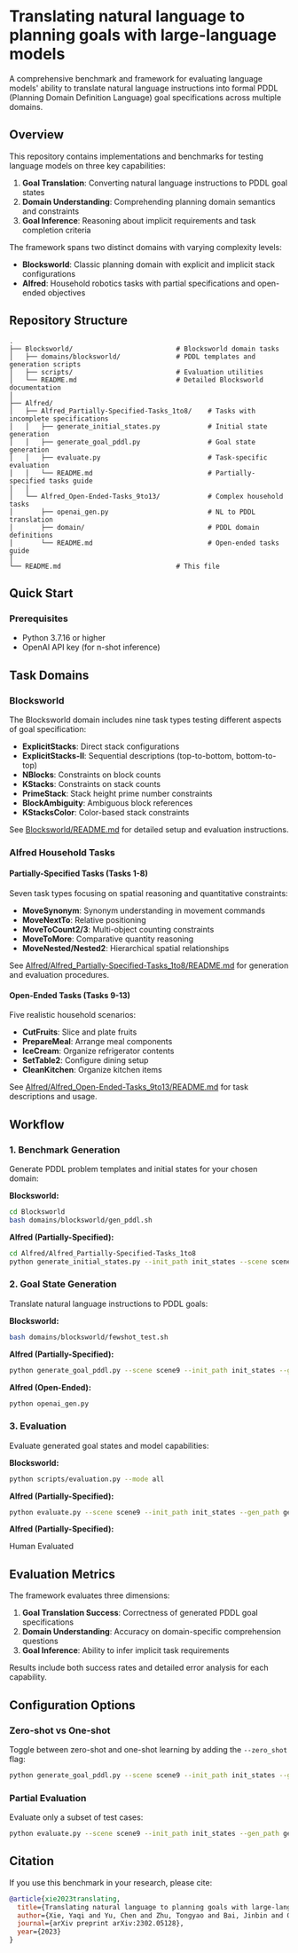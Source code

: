# Translating natural language to planning goals with large-language models

A comprehensive benchmark and framework for evaluating language models' ability to translate natural language instructions into formal PDDL (Planning Domain Definition Language) goal specifications across multiple domains.

## Overview

This repository contains implementations and benchmarks for testing language models on three key capabilities:

1. **Goal Translation**: Converting natural language instructions to PDDL goal states
2. **Domain Understanding**: Comprehending planning domain semantics and constraints
3. **Goal Inference**: Reasoning about implicit requirements and task completion criteria

The framework spans two distinct domains with varying complexity levels:

- **Blocksworld**: Classic planning domain with explicit and implicit stack configurations
- **Alfred**: Household robotics tasks with partial specifications and open-ended objectives

## Repository Structure

```
.
├── Blocksworld/                          # Blocksworld domain tasks
│   ├── domains/blocksworld/              # PDDL templates and generation scripts
│   ├── scripts/                          # Evaluation utilities
│   └── README.md                         # Detailed Blocksworld documentation
│
├── Alfred/
│   ├── Alfred_Partially-Specified-Tasks_1to8/    # Tasks with incomplete specifications
│   │   ├── generate_initial_states.py            # Initial state generation
│   │   ├── generate_goal_pddl.py                 # Goal state generation
│   │   ├── evaluate.py                           # Task-specific evaluation
│   │   └── README.md                             # Partially-specified tasks guide
│   │
│   └── Alfred_Open-Ended-Tasks_9to13/            # Complex household tasks
│       ├── openai_gen.py                         # NL to PDDL translation
│       ├── domain/                               # PDDL domain definitions
│       └── README.md                             # Open-ended tasks guide
│
└── README.md                             # This file
```

## Quick Start

### Prerequisites

- Python 3.7.16 or higher
- OpenAI API key (for n-shot inference)


## Task Domains

### Blocksworld

The Blocksworld domain includes nine task types testing different aspects of goal specification:

- **ExplicitStacks**: Direct stack configurations
- **ExplicitStacks-II**: Sequential descriptions (top-to-bottom, bottom-to-top)
- **NBlocks**: Constraints on block counts
- **KStacks**: Constraints on stack counts
- **PrimeStack**: Stack height prime number constraints
- **BlockAmbiguity**: Ambiguous block references
- **KStacksColor**: Color-based stack constraints

See [Blocksworld/README.md](Blocksworld/README.md) for detailed setup and evaluation instructions.

### Alfred Household Tasks

#### Partially-Specified Tasks (Tasks 1-8)

Seven task types focusing on spatial reasoning and quantitative constraints:

- **MoveSynonym**: Synonym understanding in movement commands
- **MoveNextTo**: Relative positioning
- **MoveToCount2/3**: Multi-object counting constraints
- **MoveToMore**: Comparative quantity reasoning
- **MoveNested/Nested2**: Hierarchical spatial relationships

See [Alfred/Alfred_Partially-Specified-Tasks_1to8/README.md](Alfred/Alfred_Partially-Specified-Tasks_1to8/README.md) for generation and evaluation procedures.

#### Open-Ended Tasks (Tasks 9-13)

Five realistic household scenarios:

- **CutFruits**: Slice and plate fruits
- **PrepareMeal**: Arrange meal components
- **IceCream**: Organize refrigerator contents
- **SetTable2**: Configure dining setup
- **CleanKitchen**: Organize kitchen items

See [Alfred/Alfred_Open-Ended-Tasks_9to13/README.md](Alfred/Alfred_Open-Ended-Tasks_9to13/README.md) for task descriptions and usage.

## Workflow

### 1. Benchmark Generation

Generate PDDL problem templates and initial states for your chosen domain:

**Blocksworld:**
```bash
cd Blocksworld
bash domains/blocksworld/gen_pddl.sh
```

**Alfred (Partially-Specified):**
```bash
cd Alfred/Alfred_Partially-Specified-Tasks_1to8
python generate_initial_states.py --init_path init_states --scene scene9
```

### 2. Goal State Generation

Translate natural language instructions to PDDL goals:

**Blocksworld:**
```bash
bash domains/blocksworld/fewshot_test.sh
```

**Alfred (Partially-Specified):**
```bash
python generate_goal_pddl.py --scene scene9 --init_path init_states --gen_path gen_results
```

**Alfred (Open-Ended):**
```bash
python openai_gen.py
```

### 3. Evaluation

Evaluate generated goal states and model capabilities:

**Blocksworld:**
```bash
python scripts/evaluation.py --mode all
```

**Alfred (Partially-Specified):**
```bash
python evaluate.py --scene scene9 --init_path init_states --gen_path gen_results
```
**Alfred (Partially-Specified):**

Human Evaluated


## Evaluation Metrics

The framework evaluates three dimensions:

1. **Goal Translation Success**: Correctness of generated PDDL goal specifications
2. **Domain Understanding**: Accuracy on domain-specific comprehension questions
3. **Goal Inference**: Ability to infer implicit task requirements

Results include both success rates and detailed error analysis for each capability.

## Configuration Options

### Zero-shot vs One-shot

Toggle between zero-shot and one-shot learning by adding the `--zero_shot` flag:

```bash
python generate_goal_pddl.py --scene scene9 --init_path init_states --gen_path gen_results --zero_shot
```

### Partial Evaluation

Evaluate only a subset of test cases:

```bash
python evaluate.py --scene scene9 --init_path init_states --gen_path gen_results --num_case 50
```

## Citation

If you use this benchmark in your research, please cite:

```bibtex
@article{xie2023translating,
  title={Translating natural language to planning goals with large-language models},
  author={Xie, Yaqi and Yu, Chen and Zhu, Tongyao and Bai, Jinbin and Gong, Ze and Soh, Harold},
  journal={arXiv preprint arXiv:2302.05128},
  year={2023}
}
```